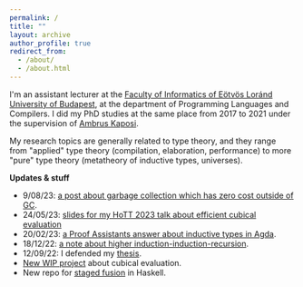 ```yaml
---
permalink: /
title: ""
layout: archive
author_profile: true
redirect_from:
  - /about/
  - /about.html
---
```


I'm an assistant lecturer at the [Faculty of Informatics of
Eötvös Loránd University of Budapest](https://www.inf.elte.hu/en/), at the
department of Programming Languages and Compilers. I did my PhD studies at the
same place from 2017 to 2021 under the supervision of [Ambrus
Kaposi](https://akaposi.github.io/).

My research topics are generally related to type theory, and they range from
"applied" type theory (compilation, elaboration, performance) to more "pure"
type theory (metatheory of inductive types, universes).

**Updates & stuff**

- 9/08/23: [a post about garbage collection which has zero cost outside of GC](https://gist.github.com/AndrasKovacs/fc9e20b0976b7e236b5899fde8f5c95d).
- 24/05/23: [slides for my HoTT 2023 talk about efficient cubical evaluation](pdfs/hott23prez.pdf)
- 20/02/23: [a Proof Assistants answer about inductive types in Agda](https://proofassistants.stackexchange.com/a/2002/72).
- 18/12/22: [a note about higher induction-induction-recursion](https://gist.github.com/AndrasKovacs/16ce01ad516b3f757ff5d88276f1c515).
- 12/09/22: I defended my [thesis](pdfs/phdthesis_compact.pdf).
- [New WIP project](https://github.com/AndrasKovacs/cubeval) about cubical evaluation.
- New repo for [staged fusion](https://github.com/AndrasKovacs/staged-fusion) in Haskell.
